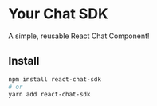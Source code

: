 # Your Chat SDK

A simple, reusable React Chat Component!

## Install

```bash
npm install react-chat-sdk
# or
yarn add react-chat-sdk
```
